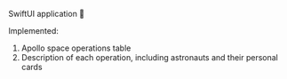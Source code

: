 SwiftUI application 🙂

Implemented:
1) Apollo space operations table
2) Description of each operation, including astronauts and their personal cards
